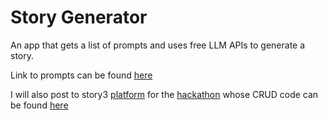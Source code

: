 # Story Generator
An app that gets a list of prompts and uses free LLM APIs to generate a story.

Link to prompts can be found [here](https://docs.google.com/document/d/1E3PsVURLJa0nFrzyRddsnepjE90enlCeqT9gE8JZma4/edit?usp=sharing)

I will also post to story3 [platform](https://story3.com/) for the [hackathon](https://story3.hackerearth.com/) whose CRUD code can be found [here](https://github.com/Maxsior/Story3-AMA1)
